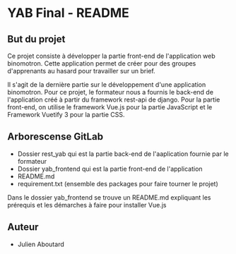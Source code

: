 # YAB Final - README  
  
## But du projet  

Ce projet consiste à développer la partie front-end de l'application web binomotron. Cette application permet de créer pour des groupes d'apprenants au hasard pour travailler sur un brief.

Il s'agit de la dernière partie sur le développement d'une application binomotron.
Pour ce projet, le formateur nous a fournis le back-end de l'application créé à partir du framework rest-api de django. 
Pour la partie front-end, on utilise le framework Vue.js pour la partie JavaScript et le Framework Vuetify 3 pour la partie CSS. 

## Arborescense GitLab  
- Dossier rest_yab qui est la partie back-end de l'aaplication fournie par le formateur
- Dossier yab_frontend qui est la partie front-end de l'application  
- README.md  
- requirement.txt  (ensemble des packages pour faire tourner le projet)

Dans le dossier yab_frontend se trouve un README.md expliquant les prérequis et les démarches à faire pour installer Vue.js

## Auteur  
- Julien Aboutard  
